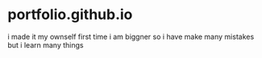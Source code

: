 # portfolio.github.io
i made it my ownself first time
i am biggner so i have make many mistakes but i learn many things
